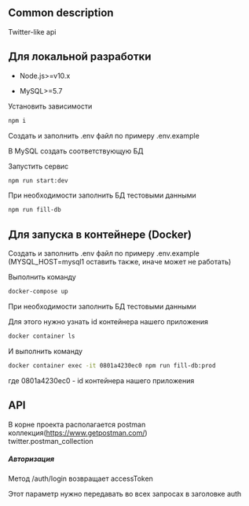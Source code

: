 
## Common description

Twitter-like api


## Для локальной разработки

- Node.js>=v10.x

- MySQL>=5.7

 Установить зависимости
```bash
npm i
``` 
 Создать и заполнить .env файл по примеру .env.example 
 
 В MySQL создать соответствующую БД
    
 Запустить сервис
```bash
npm run start:dev
``` 
 При необходимости заполнить БД тестовыми данными
```bash
npm run fill-db
``` 

## Для запуска в контейнере (Docker)
Создать и заполнить .env файл по примеру .env.example
 (MYSQL_HOST=mysql1 оставить также, иначе может не работать)

 Выполнить команду
```bash
docker-compose up
``` 
При необходимости заполнить БД тестовыми данными

Для этого нужно узнать id контейнера нашего приложения
```bash
docker container ls
``` 
И выполнить команду
```bash
docker container exec -it 0801a4230ec0 npm run fill-db:prod
``` 
где 0801a4230ec0 - id контейнера нашего приложения

## API

В корне проекта располагается postman коллекция(https://www.getpostman.com/)   
twitter.postman_collection

##### Авторизация
Метод /auth/login возвращает accessToken

Этот параметр нужно передавать во всех запросах в заголовке auth


